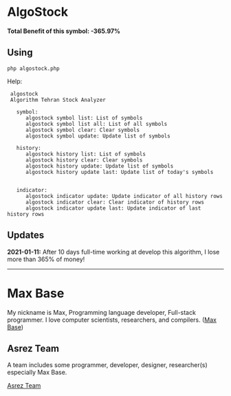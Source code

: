# AlgoStock

**Total Benefit of this symbol: -365.97%**

## Using

```
php algostock.php
```

Help:

```
 algostock
 Algorithm Tehran Stock Analyzer

   symbol:
      algostock symbol list: List of symbols
      algostock symbol list all: List of all symbols
      algostock symbol clear: Clear symbols
      algostock symbol update: Update list of symbols

   history:
      algostock history list: List of symbols
      algostock history clear: Clear symbols
      algostock history update: Update list of symbols
      algostock history update last: Update list of today's symbols


   indicator:
      algostock indicator update: Update indicator of all history rows
      algostock indicator clear: Clear indicator of history rows
      algostock indicator update last: Update indicator of last history rows

```

## Updates

**2021-01-11:** After 10 days full-time working at develop this algorithm, I lose more than 365% of money!

---------

# Max Base

My nickname is Max, Programming language developer, Full-stack programmer. I love computer scientists, researchers, and compilers. ([Max Base](https://maxbase.org/))

## Asrez Team

A team includes some programmer, developer, designer, researcher(s) especially Max Base.

[Asrez Team](https://www.asrez.com/)
